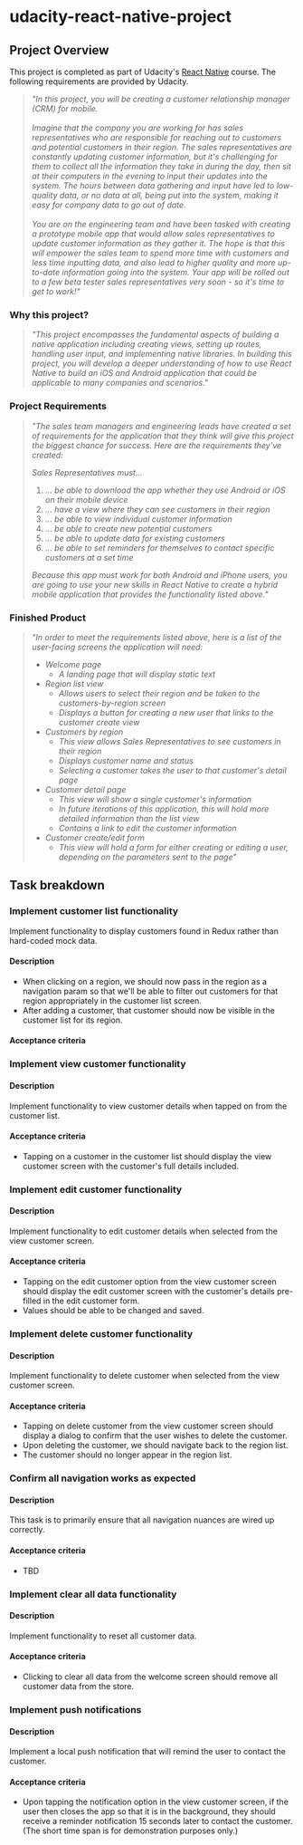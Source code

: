 # udacity-react-native-project

## Project Overview

This project is completed as part of Udacity's [React Native](https://www.udacity.com/enrollment/cd0444/1.0.3) course. The following requirements are provided by Udacity.

> _"In this project, you will be creating a customer relationship manager (CRM) for mobile.<br><br>Imagine that the company you are working for has sales representatives who are responsible for reaching out to customers and potential customers in their region. The sales representatives are constantly updating customer information, but it's challenging for them to collect all the information they take in during the day, then sit at their computers in the evening to input their updates into the system. The hours between data gathering and input have led to low-quality data, or no data at all, being put into the system, making it easy for company data to go out of date.<br><br>You are on the engineering team and have been tasked with creating a prototype mobile app that would allow sales representatives to update customer information as they gather it. The hope is that this will empower the sales team to spend more time with customers and less time inputting data, and also lead to higher quality and more up-to-date information going into the system. Your app will be rolled out to a few beta tester sales representatives very soon - so it's time to get to work!"_

### Why this project?

> _"This project encompasses the fundamental aspects of building a native application including creating views, setting up routes, handling user input, and implementing native libraries. In building this project, you will develop a deeper understanding of how to use React Native to build an iOS and Android application that could be applicable to many companies and scenarios."_

### Project Requirements

> _"The sales team managers and engineering leads have created a set of requirements for the application that they think will give this project the biggest chance for success. Here are the requirements they've created:_
>
> _Sales Representatives must..._
>
> 1.  _... be able to download the app whether they use Android or iOS on their mobile device_
> 2.  _... have a view where they can see customers in their region_
> 3.  _... be able to view individual customer information_
> 4.  _... be able to create new potential customers_
> 5.  _... be able to update data for existing customers_
> 6.  _... be able to set reminders for themselves to contact specific customers at a set time_
>
> _Because this app must work for both Android and iPhone users, you are going to use your new skills in React Native to create a hybrid mobile application that provides the functionality listed above."_

### Finished Product

> _"In order to meet the requirements listed above, here is a list of the user-facing screens the application will need:_
>
> - _Welcome page_
>   - _A landing page that will display static text_
> - _Region list view_
>   - _Allows users to select their region and be taken to the customers-by-region screen_
>   - _Displays a button for creating a new user that links to the customer create view_
> - _Customers by region_
>   - _This view allows Sales Representatives to see customers in their region_
>   - _Displays customer name and status_
>   - _Selecting a customer takes the user to that customer's detail page_
> - _Customer detail page_
>   - _This view will show a single customer's information_
>   - _In future iterations of this application, this will hold more detailed information than the list view_
>   - _Contains a link to edit the customer information_
> - _Customer create/edit form_
>   - _This view will hold a form for either creating or editing a user, depending on the parameters sent to the page"_

## Task breakdown

### Implement customer list functionality

Implement functionality to display customers found in Redux rather than hard-coded mock data.

#### Description

- When clicking on a region, we should now pass in the region as a navigation param so that we'll be able to filter out customers for that region appropriately in the customer list screen.
- After adding a customer, that customer should now be visible in the customer list for its region.

#### Acceptance criteria

### Implement view customer functionality

#### Description

Implement functionality to view customer details when tapped on from the customer list.

#### Acceptance criteria

- Tapping on a customer in the customer list should display the view customer screen with the customer's full details included.

### Implement edit customer functionality

#### Description

Implement functionality to edit customer details when selected from the view customer screen.

#### Acceptance criteria

- Tapping on the edit customer option from the view customer screen should display the edit customer screen with the customer's details pre-filled in the edit customer form.
- Values should be able to be changed and saved.

### Implement delete customer functionality

#### Description

Implement functionality to delete customer when selected from the view customer screen.

#### Acceptance criteria

- Tapping on delete customer from the view customer screen should display a dialog to confirm that the user wishes to delete the customer.
- Upon deleting the customer, we should navigate back to the region list.
- The customer should no longer appear in the region list.

### Confirm all navigation works as expected

#### Description

This task is to primarily ensure that all navigation nuances are wired up correctly.

#### Acceptance criteria

- TBD

### Implement clear all data functionality

#### Description

Implement functionality to reset all customer data.

#### Acceptance criteria

- Clicking to clear all data from the welcome screen should remove all customer data from the store.

### Implement push notifications

#### Description

Implement a local push notification that will remind the user to contact the customer.

#### Acceptance criteria

- Upon tapping the notification option in the view customer screen, if the user then closes the app so that it is in the background, they should receive a reminder notification 15 seconds later to contact the customer. (The short time span is for demonstration purposes only.)
